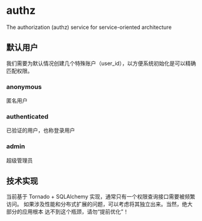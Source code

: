 # authz

The authorization (authz) service for service-oriented architecture


## 默认用户

我们需要为默认情况创建几个特殊账户（user_id），以方便系统初始化是可以精确匹配权限。

### anonymous

匿名用户

### authenticated

已验证的用户，也称登录用户

### admin

超级管理员


## 技术实现

当前基于 Tornado + SQLAlchemy 实现，通常只有一个权限查询接口需要被频繁访问。
如果涉及性能和分布式扩展的问题，可以考虑将其独立出来。当然，绝大部分的应用根本
达不到这个瓶颈，请勿“提前优化”！
